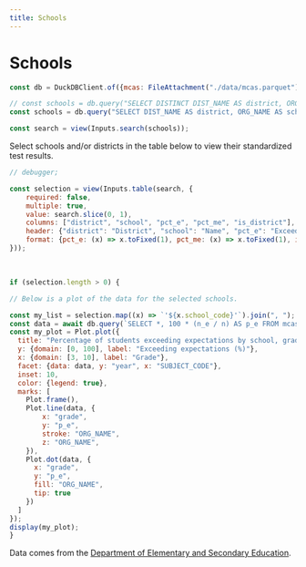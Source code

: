 ```yaml
---
title: Schools
---
```


# Schools

```js
const db = DuckDBClient.of({mcas: FileAttachment("./data/mcas.parquet")});
```

```js
// const schools = db.query("SELECT DISTINCT DIST_NAME AS district, ORG_NAME AS school, ORG_CODE AS school_code FROM mcas ORDER BY district, school");
const schools = db.query("SELECT DIST_NAME AS district, ORG_NAME AS school, ORG_CODE AS school_code, ends_with(school_code, '0000') AS is_district, 100*SUM(n_e)/SUM(n) AS pct_e, 100*SUM(n_me)/SUM(n) AS pct_me FROM mcas GROUP BY DIST_NAME, ORG_NAME, ORG_CODE ORDER BY district, school");

```

```js
const search = view(Inputs.search(schools));
```

Select schools and/or districts in the table below to view their standardized test results.

```js
// debugger;

const selection = view(Inputs.table(search, {
    required: false,
    multiple: true,
    value: search.slice(0, 1),
    columns: ["district", "school", "pct_e", "pct_me", "is_district"],
    header: {"district": "District", "school": "Name", "pct_e": "Exceeding (%)", "pct_me": "Meeting or Exceeding (%)", "is_district": "Type"},
    format: {pct_e: (x) => x.toFixed(1), pct_me: (x) => x.toFixed(1), is_district: (x) => x ? "District" : "School"}
}));
```

&nbsp;

```js
if (selection.length > 0) {

// Below is a plot of the data for the selected schools.

const my_list = selection.map((x) => `'${x.school_code}'`).join(", ");
const data = await db.query(`SELECT *, 100 * (n_e / n) AS p_e FROM mcas WHERE ORG_CODE IN (${my_list})`);
const my_plot = Plot.plot({
  title: "Percentage of students exceeding expectations by school, grade, subject, and year",
  y: {domain: [0, 100], label: "Exceeding expectations (%)"},
  x: {domain: [3, 10], label: "Grade"},
  facet: {data: data, y: "year", x: "SUBJECT_CODE"},
  inset: 10,
  color: {legend: true},
  marks: [
    Plot.frame(),
    Plot.line(data, {
        x: "grade",
        y: "p_e",
        stroke: "ORG_NAME",
        z: "ORG_NAME",
    }),
    Plot.dot(data, {
      x: "grade",
      y: "p_e",
      fill: "ORG_NAME",
      tip: true
    })
  ]
});
display(my_plot);
}
```

Data comes from the [Department of Elementary and Secondary Education](https://educationtocareer.data.mass.gov/Assessment-and-Accountability/Next-Generation-MCAS-Achievement-Results/i9w6-niyt/about_data).

